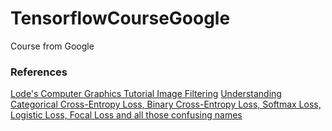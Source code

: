 # TensorflowCourseGoogle
Course from Google
### References
[Lode's Computer Graphics Tutorial Image Filtering](https://lodev.org/cgtutor/filtering.html)
[Understanding Categorical Cross-Entropy Loss, Binary Cross-Entropy Loss, Softmax Loss, Logistic Loss, Focal Loss and all those confusing names](https://gombru.github.io/2018/05/23/cross_entropy_loss/)  

